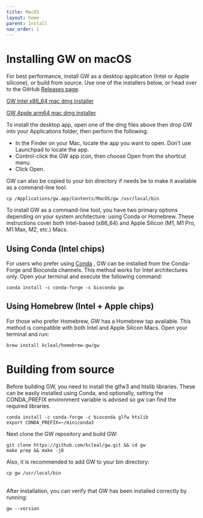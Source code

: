 ```yaml
---
title: MacOS
layout: home
parent: Install
nav_order: 1
---
```


# Installing GW on macOS

For best performance, install GW as a desktop application (Intel or Apple silicone), or build from source. Use one of the
installers below, or head over to the GitHub [Releases page](https://github.com/kcleal/gw/releases).


[GW Intel x86_64 mac dmg installer](https://github.com/kcleal/gw/releases/download/v1.2.5/gw_macos_intel.dmg)

[GW Apple arm64 mac dmg installer](https://github.com/kcleal/gw/releases/download/v1.2.5/gw_macos_m1.dmg)


To install the desktop app, open one of the dmg files above then drop GW into your Applications folder, then perform the
following:

- In the Finder on your Mac, locate the app you want to open.
Don’t use Launchpad to locate the app.
- Control-click the GW app icon, then choose Open from the shortcut menu.
- Click Open.


GW can also be copied to your bin directory if needs be to make it available as a command-line tool:
```shell
cp /Applications/gw.app/Contents/MacOS/gw /usr/local/bin
```

To install GW as a command-line tool, you have two primary options depending on your system 
architecture: using Conda or Homebrew. 
These instructions cover both Intel-based (x86_64) and Apple Silicon 
(M1, M1 Pro, M1 Max, M2, etc.) Macs.

## Using Conda (Intel chips)

For users who prefer using [Conda](https://docs.conda.io/projects/miniconda/en/latest/miniconda-other-installer-links.html)
, GW can be installed from the Conda-Forge 
and Bioconda channels. This method works for Intel architectures only.
Open your terminal and execute the following command:

```shell
conda install -c conda-forge -c bioconda gw
```

## Using Homebrew (Intel + Apple chips)

For those who prefer Homebrew, GW has a Homebrew tap available. 
This method is compatible with both Intel and Apple Silicon Macs. 
Open your terminal and run:

```shell
brew install kcleal/homebrew-gw/gw
```


# Building from source

Before building GW, you need to install the glfw3 and htslib libraries.
These can be easily installed using Conda, and optionally,
setting the CONDA_PREFIX environment variable is advised 
so gw can find the required libraries.

```shell
conda install -c conda-forge -c bioconda glfw htslib
export CONDA_PREFIX=~/miniconda3
```

Next clone the GW repository and build GW:

```shell
git clone https://github.com/kcleal/gw.git && cd gw
make prep && make -j8
```

Also, it is recommended to add GW to your bin directory:

```shell
cp gw /usr/local/bin
```

<br>
After installation, you can verify that GW has been installed correctly by running:

```shell
gw --version
```
